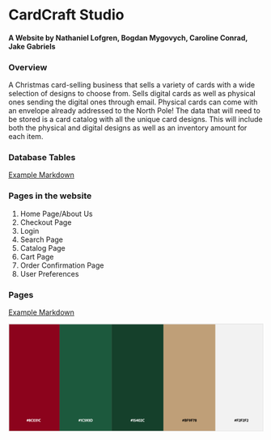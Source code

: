 # CardCraft Studio 

#### A Website by Nathaniel Lofgren, Bogdan Mygovych, Caroline Conrad, Jake Gabriels 
    

### Overview  

A Christmas card-selling business that sells a variety of cards with a wide selection of designs to choose from. Sells digital cards as well as physical ones sending the digital ones through email. Physical cards can come with an envelope already addressed to the North Pole! 
The data that will need to be stored is a card catalog with all the unique card designs.
 This will include both the physical and digital designs as well as an inventory amount for each item.  
 
### Database Tables
[Example Markdown](https://github.com/Natelofgren/CardCraft-Studio/blob/main/db_tables.md)

### Pages in the website

1. Home Page/About Us
2. Checkout Page
3. Login 
4. Search Page
5. Catalog Page
6. Cart Page
7. Order Confirmation Page
8. User Preferences

### Pages
[Example Markdown](https://github.com/Natelofgren/CardCraft-Studio/blob/main/page_designs.md)

![ColorPalette](ColorPalette.png)
